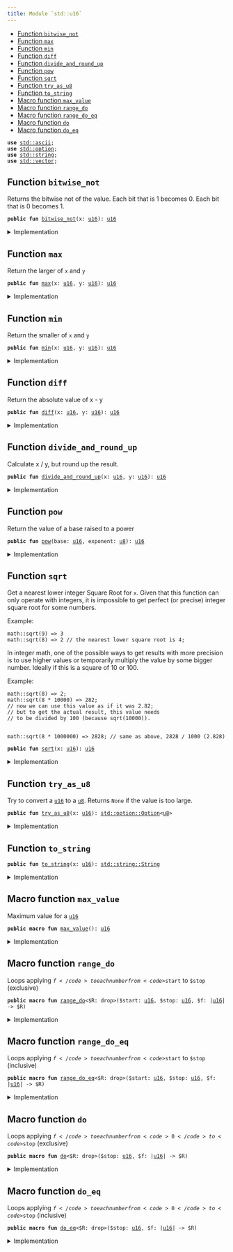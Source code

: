 ```yaml
---
title: Module `std::u16`
---
```




-  [Function `bitwise_not`](#std_u16_bitwise_not)
-  [Function `max`](#std_u16_max)
-  [Function `min`](#std_u16_min)
-  [Function `diff`](#std_u16_diff)
-  [Function `divide_and_round_up`](#std_u16_divide_and_round_up)
-  [Function `pow`](#std_u16_pow)
-  [Function `sqrt`](#std_u16_sqrt)
-  [Function `try_as_u8`](#std_u16_try_as_u8)
-  [Function `to_string`](#std_u16_to_string)
-  [Macro function `max_value`](#std_u16_max_value)
-  [Macro function `range_do`](#std_u16_range_do)
-  [Macro function `range_do_eq`](#std_u16_range_do_eq)
-  [Macro function `do`](#std_u16_do)
-  [Macro function `do_eq`](#std_u16_do_eq)


<pre><code><b>use</b> <a href="../std/ascii.md#std_ascii">std::ascii</a>;
<b>use</b> <a href="../std/option.md#std_option">std::option</a>;
<b>use</b> <a href="../std/string.md#std_string">std::string</a>;
<b>use</b> <a href="../std/vector.md#std_vector">std::vector</a>;
</code></pre>



<a name="std_u16_bitwise_not"></a>

## Function `bitwise_not`

Returns the bitwise not of the value.
Each bit that is 1 becomes 0. Each bit that is 0 becomes 1.


<pre><code><b>public</b> <b>fun</b> <a href="../std/u16.md#std_u16_bitwise_not">bitwise_not</a>(x: <a href="../std/u16.md#std_u16">u16</a>): <a href="../std/u16.md#std_u16">u16</a>
</code></pre>



<details>
<summary>Implementation</summary>


<pre><code><b>public</b> <b>fun</b> <a href="../std/u16.md#std_u16_bitwise_not">bitwise_not</a>(x: <a href="../std/u16.md#std_u16">u16</a>): <a href="../std/u16.md#std_u16">u16</a> {
    x ^ <a href="../std/u16.md#std_u16_max_value">max_value</a>!()
}
</code></pre>



</details>

<a name="std_u16_max"></a>

## Function `max`

Return the larger of <code>x</code> and <code>y</code>


<pre><code><b>public</b> <b>fun</b> <a href="../std/u16.md#std_u16_max">max</a>(x: <a href="../std/u16.md#std_u16">u16</a>, y: <a href="../std/u16.md#std_u16">u16</a>): <a href="../std/u16.md#std_u16">u16</a>
</code></pre>



<details>
<summary>Implementation</summary>


<pre><code><b>public</b> <b>fun</b> <a href="../std/u16.md#std_u16_max">max</a>(x: <a href="../std/u16.md#std_u16">u16</a>, y: <a href="../std/u16.md#std_u16">u16</a>): <a href="../std/u16.md#std_u16">u16</a> {
    <a href="../std/macros.md#std_macros_num_max">std::macros::num_max</a>!(x, y)
}
</code></pre>



</details>

<a name="std_u16_min"></a>

## Function `min`

Return the smaller of <code>x</code> and <code>y</code>


<pre><code><b>public</b> <b>fun</b> <a href="../std/u16.md#std_u16_min">min</a>(x: <a href="../std/u16.md#std_u16">u16</a>, y: <a href="../std/u16.md#std_u16">u16</a>): <a href="../std/u16.md#std_u16">u16</a>
</code></pre>



<details>
<summary>Implementation</summary>


<pre><code><b>public</b> <b>fun</b> <a href="../std/u16.md#std_u16_min">min</a>(x: <a href="../std/u16.md#std_u16">u16</a>, y: <a href="../std/u16.md#std_u16">u16</a>): <a href="../std/u16.md#std_u16">u16</a> {
    <a href="../std/macros.md#std_macros_num_min">std::macros::num_min</a>!(x, y)
}
</code></pre>



</details>

<a name="std_u16_diff"></a>

## Function `diff`

Return the absolute value of x - y


<pre><code><b>public</b> <b>fun</b> <a href="../std/u16.md#std_u16_diff">diff</a>(x: <a href="../std/u16.md#std_u16">u16</a>, y: <a href="../std/u16.md#std_u16">u16</a>): <a href="../std/u16.md#std_u16">u16</a>
</code></pre>



<details>
<summary>Implementation</summary>


<pre><code><b>public</b> <b>fun</b> <a href="../std/u16.md#std_u16_diff">diff</a>(x: <a href="../std/u16.md#std_u16">u16</a>, y: <a href="../std/u16.md#std_u16">u16</a>): <a href="../std/u16.md#std_u16">u16</a> {
    <a href="../std/macros.md#std_macros_num_diff">std::macros::num_diff</a>!(x, y)
}
</code></pre>



</details>

<a name="std_u16_divide_and_round_up"></a>

## Function `divide_and_round_up`

Calculate x / y, but round up the result.


<pre><code><b>public</b> <b>fun</b> <a href="../std/u16.md#std_u16_divide_and_round_up">divide_and_round_up</a>(x: <a href="../std/u16.md#std_u16">u16</a>, y: <a href="../std/u16.md#std_u16">u16</a>): <a href="../std/u16.md#std_u16">u16</a>
</code></pre>



<details>
<summary>Implementation</summary>


<pre><code><b>public</b> <b>fun</b> <a href="../std/u16.md#std_u16_divide_and_round_up">divide_and_round_up</a>(x: <a href="../std/u16.md#std_u16">u16</a>, y: <a href="../std/u16.md#std_u16">u16</a>): <a href="../std/u16.md#std_u16">u16</a> {
    <a href="../std/macros.md#std_macros_num_divide_and_round_up">std::macros::num_divide_and_round_up</a>!(x, y)
}
</code></pre>



</details>

<a name="std_u16_pow"></a>

## Function `pow`

Return the value of a base raised to a power


<pre><code><b>public</b> <b>fun</b> <a href="../std/u16.md#std_u16_pow">pow</a>(base: <a href="../std/u16.md#std_u16">u16</a>, exponent: <a href="../std/u8.md#std_u8">u8</a>): <a href="../std/u16.md#std_u16">u16</a>
</code></pre>



<details>
<summary>Implementation</summary>


<pre><code><b>public</b> <b>fun</b> <a href="../std/u16.md#std_u16_pow">pow</a>(base: <a href="../std/u16.md#std_u16">u16</a>, exponent: <a href="../std/u8.md#std_u8">u8</a>): <a href="../std/u16.md#std_u16">u16</a> {
    <a href="../std/macros.md#std_macros_num_pow">std::macros::num_pow</a>!(base, exponent)
}
</code></pre>



</details>

<a name="std_u16_sqrt"></a>

## Function `sqrt`

Get a nearest lower integer Square Root for <code>x</code>. Given that this
function can only operate with integers, it is impossible
to get perfect (or precise) integer square root for some numbers.

Example:
```move
math::sqrt(9) => 3
math::sqrt(8) => 2 // the nearest lower square root is 4;
```

In integer math, one of the possible ways to get results with more
precision is to use higher values or temporarily multiply the
value by some bigger number. Ideally if this is a square of 10 or 100.

Example:
```move
math::sqrt(8) => 2;
math::sqrt(8 * 10000) => 282;
// now we can use this value as if it was 2.82;
// but to get the actual result, this value needs
// to be divided by 100 (because sqrt(10000)).


math::sqrt(8 * 1000000) => 2828; // same as above, 2828 / 1000 (2.828)
```


<pre><code><b>public</b> <b>fun</b> <a href="../std/u16.md#std_u16_sqrt">sqrt</a>(x: <a href="../std/u16.md#std_u16">u16</a>): <a href="../std/u16.md#std_u16">u16</a>
</code></pre>



<details>
<summary>Implementation</summary>


<pre><code><b>public</b> <b>fun</b> <a href="../std/u16.md#std_u16_sqrt">sqrt</a>(x: <a href="../std/u16.md#std_u16">u16</a>): <a href="../std/u16.md#std_u16">u16</a> {
    <a href="../std/macros.md#std_macros_num_sqrt">std::macros::num_sqrt</a>!&lt;<a href="../std/u16.md#std_u16">u16</a>, <a href="../std/u32.md#std_u32">u32</a>&gt;(x, 16)
}
</code></pre>



</details>

<a name="std_u16_try_as_u8"></a>

## Function `try_as_u8`

Try to convert a <code><a href="../std/u16.md#std_u16">u16</a></code> to a <code><a href="../std/u8.md#std_u8">u8</a></code>. Returns <code>None</code> if the value is too large.


<pre><code><b>public</b> <b>fun</b> <a href="../std/u16.md#std_u16_try_as_u8">try_as_u8</a>(x: <a href="../std/u16.md#std_u16">u16</a>): <a href="../std/option.md#std_option_Option">std::option::Option</a>&lt;<a href="../std/u8.md#std_u8">u8</a>&gt;
</code></pre>



<details>
<summary>Implementation</summary>


<pre><code><b>public</b> <b>fun</b> <a href="../std/u16.md#std_u16_try_as_u8">try_as_u8</a>(x: <a href="../std/u16.md#std_u16">u16</a>): Option&lt;<a href="../std/u8.md#std_u8">u8</a>&gt; {
    <a href="../std/macros.md#std_macros_try_as_u8">std::macros::try_as_u8</a>!(x)
}
</code></pre>



</details>

<a name="std_u16_to_string"></a>

## Function `to_string`



<pre><code><b>public</b> <b>fun</b> <a href="../std/u16.md#std_u16_to_string">to_string</a>(x: <a href="../std/u16.md#std_u16">u16</a>): <a href="../std/string.md#std_string_String">std::string::String</a>
</code></pre>



<details>
<summary>Implementation</summary>


<pre><code><b>public</b> <b>fun</b> <a href="../std/u16.md#std_u16_to_string">to_string</a>(x: <a href="../std/u16.md#std_u16">u16</a>): String {
    <a href="../std/macros.md#std_macros_num_to_string">std::macros::num_to_string</a>!(x)
}
</code></pre>



</details>

<a name="std_u16_max_value"></a>

## Macro function `max_value`

Maximum value for a <code><a href="../std/u16.md#std_u16">u16</a></code>


<pre><code><b>public</b> <b>macro</b> <b>fun</b> <a href="../std/u16.md#std_u16_max_value">max_value</a>(): <a href="../std/u16.md#std_u16">u16</a>
</code></pre>



<details>
<summary>Implementation</summary>


<pre><code><b>public</b> <b>macro</b> <b>fun</b> <a href="../std/u16.md#std_u16_max_value">max_value</a>(): <a href="../std/u16.md#std_u16">u16</a> {
    0xFFFF
}
</code></pre>



</details>

<a name="std_u16_range_do"></a>

## Macro function `range_do`

Loops applying <code>$f</code> to each number from <code>$start</code> to <code>$stop</code> (exclusive)


<pre><code><b>public</b> <b>macro</b> <b>fun</b> <a href="../std/u16.md#std_u16_range_do">range_do</a>&lt;$R: drop&gt;($start: <a href="../std/u16.md#std_u16">u16</a>, $stop: <a href="../std/u16.md#std_u16">u16</a>, $f: |<a href="../std/u16.md#std_u16">u16</a>| -&gt; $R)
</code></pre>



<details>
<summary>Implementation</summary>


<pre><code><b>public</b> <b>macro</b> <b>fun</b> <a href="../std/u16.md#std_u16_range_do">range_do</a>&lt;$R: drop&gt;($start: <a href="../std/u16.md#std_u16">u16</a>, $stop: <a href="../std/u16.md#std_u16">u16</a>, $f: |<a href="../std/u16.md#std_u16">u16</a>| -&gt; $R) {
    <a href="../std/macros.md#std_macros_range_do">std::macros::range_do</a>!($start, $stop, $f)
}
</code></pre>



</details>

<a name="std_u16_range_do_eq"></a>

## Macro function `range_do_eq`

Loops applying <code>$f</code> to each number from <code>$start</code> to <code>$stop</code> (inclusive)


<pre><code><b>public</b> <b>macro</b> <b>fun</b> <a href="../std/u16.md#std_u16_range_do_eq">range_do_eq</a>&lt;$R: drop&gt;($start: <a href="../std/u16.md#std_u16">u16</a>, $stop: <a href="../std/u16.md#std_u16">u16</a>, $f: |<a href="../std/u16.md#std_u16">u16</a>| -&gt; $R)
</code></pre>



<details>
<summary>Implementation</summary>


<pre><code><b>public</b> <b>macro</b> <b>fun</b> <a href="../std/u16.md#std_u16_range_do_eq">range_do_eq</a>&lt;$R: drop&gt;($start: <a href="../std/u16.md#std_u16">u16</a>, $stop: <a href="../std/u16.md#std_u16">u16</a>, $f: |<a href="../std/u16.md#std_u16">u16</a>| -&gt; $R) {
    <a href="../std/macros.md#std_macros_range_do_eq">std::macros::range_do_eq</a>!($start, $stop, $f)
}
</code></pre>



</details>

<a name="std_u16_do"></a>

## Macro function `do`

Loops applying <code>$f</code> to each number from <code>0</code> to <code>$stop</code> (exclusive)


<pre><code><b>public</b> <b>macro</b> <b>fun</b> <a href="../std/u16.md#std_u16_do">do</a>&lt;$R: drop&gt;($stop: <a href="../std/u16.md#std_u16">u16</a>, $f: |<a href="../std/u16.md#std_u16">u16</a>| -&gt; $R)
</code></pre>



<details>
<summary>Implementation</summary>


<pre><code><b>public</b> <b>macro</b> <b>fun</b> <a href="../std/u16.md#std_u16_do">do</a>&lt;$R: drop&gt;($stop: <a href="../std/u16.md#std_u16">u16</a>, $f: |<a href="../std/u16.md#std_u16">u16</a>| -&gt; $R) {
    <a href="../std/macros.md#std_macros_do">std::macros::do</a>!($stop, $f)
}
</code></pre>



</details>

<a name="std_u16_do_eq"></a>

## Macro function `do_eq`

Loops applying <code>$f</code> to each number from <code>0</code> to <code>$stop</code> (inclusive)


<pre><code><b>public</b> <b>macro</b> <b>fun</b> <a href="../std/u16.md#std_u16_do_eq">do_eq</a>&lt;$R: drop&gt;($stop: <a href="../std/u16.md#std_u16">u16</a>, $f: |<a href="../std/u16.md#std_u16">u16</a>| -&gt; $R)
</code></pre>



<details>
<summary>Implementation</summary>


<pre><code><b>public</b> <b>macro</b> <b>fun</b> <a href="../std/u16.md#std_u16_do_eq">do_eq</a>&lt;$R: drop&gt;($stop: <a href="../std/u16.md#std_u16">u16</a>, $f: |<a href="../std/u16.md#std_u16">u16</a>| -&gt; $R) {
    <a href="../std/macros.md#std_macros_do_eq">std::macros::do_eq</a>!($stop, $f)
}
</code></pre>



</details>
